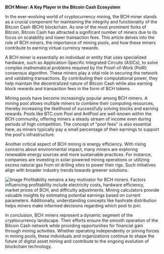 **BCH Miner: A Key Player in the Bitcoin Cash Ecosystem**

In the ever-evolving world of cryptocurrency mining, the BCH miner stands as a crucial component for maintaining the integrity and functionality of the Bitcoin Cash (BCH) blockchain. As one of the most prominent forks of Bitcoin, Bitcoin Cash has attracted a significant number of miners due to its focus on scalability and lower transaction fees. This article delves into the role of BCH miners, the importance of mining pools, and how these miners contribute to earning virtual currency rewards.

A BCH miner is essentially an individual or entity that uses specialized hardware, such as Application-Specific Integrated Circuits (ASICs), to solve complex mathematical problems required by the Proof-of-Work (PoW) consensus algorithm. These miners play a vital role in securing the network and validating transactions. By contributing their computational power, they help maintain the decentralized nature of Bitcoin Cash while also earning block rewards and transaction fees in the form of BCH tokens.

Mining pools have become increasingly popular among BCH miners. A mining pool allows multiple miners to combine their computing resources, thereby increasing the likelihood of successfully solving blocks and earning rewards. Pools like BTC.com Pool and AntPool are well-known within the BCH community, offering miners a steady stream of income even during periods of high competition. The concept of "pool fees" is also essential here, as miners typically pay a small percentage of their earnings to support the pool's infrastructure.

Another critical aspect of BCH mining is energy efficiency. With rising concerns about environmental impact, many miners are exploring renewable energy sources and more sustainable practices. For instance, companies are investing in solar-powered mining operations or utilizing excess natural gas from oil drilling sites to power their rigs. Such initiatives align with broader industry trends towards greener solutions.


![Image](https://github.com/user-attachments/assets/b8266eee-691e-4ee1-99ef-bfa10d234fd4)
Profitability remains a key motivator for BCH miners. Factors influencing profitability include electricity costs, hardware efficiency, market prices of BCH, and difficulty adjustments. Mining calculators provide valuable insights by estimating potential earnings based on current parameters. Additionally, understanding concepts like hashrate distribution helps miners make informed decisions regarding which pool to join.

In conclusion, BCH miners represent a dynamic segment of the cryptocurrency landscape. Their efforts ensure the smooth operation of the Bitcoin Cash network while providing opportunities for financial gain through mining activities. Whether operating independently or joining forces in mining pools, these individuals and organizations continue to shape the future of digital asset mining and contribute to the ongoing evolution of blockchain technology.